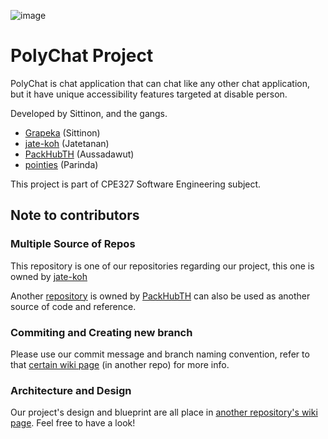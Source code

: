 ![image](https://user-images.githubusercontent.com/68505570/206906630-e9752785-b15e-44a8-bbb1-82cfa7725e2e.png)

# PolyChat Project
PolyChat is chat application that can chat like any other chat application, but it have unique accessibility features targeted at disable person.

Developed by Sittinon, and the gangs.
- [Grapeka](https://www.github.com/Grapeka) (Sittinon)
- [jate-koh](https://www.github.com/jate-koh) (Jatetanan)
- [PackHubTH](https://www.github.com/PackHubTH) (Aussadawut)
- [pointies](https://www.github.com/pointies) (Parinda)

This project is part of CPE327 Software Engineering subject.

## Note to contributors

### Multiple Source of Repos

This repository is one of our repositories regarding our project, this one is owned by [jate-koh](https://github.com/jate-koh)

Another [repository](https://github.com/PackHubTH/polychat-project) is owned by [PackHubTH](https://github.com/PackHubTH) can also be used as another source of code and reference.

### Commiting and Creating new branch

Please use our commit message and branch naming convention, refer to that [certain wiki page](https://github.com/jate-koh/polychat/wiki/Branch-Naming-or-Commit-Message-Convention) (in another repo) for more info.

### Architecture and Design

Our project's design and blueprint are all place in [another repository's wiki page](https://github.com/jate-koh/polychat/wiki/Architectural-Designs-and-Diagrams). Feel free to have a look!

